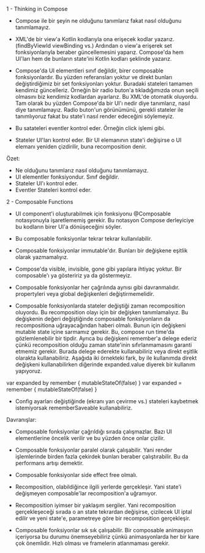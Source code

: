 1 - Thinking in Compose

- Compose ile bir şeyin ne olduğunu tanımlarız fakat nasıl olduğunu tanımlamayız.

- XML'de bir view'a Kotlin kodlarıyla ona erişecek kodlar yazarız. (findByViewId viewBinding vs.) Ardından o view'a erişerek set fonksiyonlarıyla beraber güncellemesini yaparız. Compose'da hem UI'ları hem de bunların state'ini Kotlin kodları şeklinde yazarız.

- Compose'da UI elementleri sınıf değildir, birer composable fonksiyonlardır. Bu yüzden referansları yoktur ve direkt bunları değiştirdiğimiz bir set fonksiyonları yoktur. Buradaki stateleri tamamen kendimiz güncelleriz. Örneğin bir radio buton'a tıkladığımızda onun seçili olmasını biz kendimiz kodlardan ayarlarız. Bu XML'de otomatik oluyordu. Tam olarak bu yüzden Compose'da bir UI'ı nedir diye tanımlarız, nasıl diye tanımlamayız. Radio buton'un görünümünü, gerekli stateler ile tanımlıyoruz fakat bu state'i nasıl render edeceğini söylemeyiz.

- Bu satateleri eventler kontrol eder. Örneğin click işlemi gibi.

- Stateler UI'ları kontrol eder. Bir UI elemanının state'i değişirse o UI elemanı yeniden çizdirilir, buna recomposition denir.

Özet:
- Ne olduğunu tanımlarız nasıl olduğunu tanımlamayız.
- UI elementler fonksiyondur. Sınıf değildir.
- Stateler UI'ı kontrol eder.
- Eventler Stateleri kontrol eder.

2 - Composable Functions

- UI component'i oluşturabilmek için fonksiyonu @Composable notasyonuyla işaretlememiş gerekir. Bu notasyon Compose derleyiciye bu kodların birer UI'a dönüşeceğini söyler.

- Bu composable fonksiyonlar tekrar tekrar kullanılabilir.

- Composable fonksiyonlar immutable'dır. Bunları bir değişkene eşitlik olarak yazmamalıyız.

- Compose'da visible, invisible, gone gibi yapılara ihtiyaç yoktur. Bir composable'ı ya gösteririz ya da göstermeyiz.

- Composable fonksiyonlar her çağrılında aynısı gibi davranmalıdır. propertyleri veya global değişkenleri değiştirmemelidir.

- Composable fonksiyonlarda stateler değiştiği zaman recomposition oluyordu. Bu recomposition olayı için bir değişken tanımlamalıyız. Bu değişkenin değeri değiştiğinde composable fonksiyonların da recompositiona uğrayacağından haberi olmalı. Bunun için değişkeni mutable state içine sarmamız gerekir. Bu, compose run time'da gözlemlenebilir bir tipdir. Ayrıca bu değişkeni remember'a delege ederiz çünkü recomposition olduğu zaman state'inin sıfırlanmamasını garanti etmemiz gerekir. Burada delege ederekte kullanabiliriz veya direkt eşitlik olarakta kullanabiliriz. Aşağıda iki örnekteki fark, by ile kullanımda direkt değişkeni kullanabilirken diğerinde expanded.value diyerek bir kullanım yapıyoruz.

var expanded by remember { mutableStateOf(false) }
var expanded = remember { mutableStateOf(false) }

- Config ayarları değiştiğinde (ekranı yan çevirme vs.) stateleri kaybetmek istemiyorsak rememberSaveable kullanabiliriz.

Davranışlar:

- Composable fonksiyonlar çağrıldığı sırada çalışmazlar. Bazı UI elementlerine öncelik verilir ve bu yüzden önce onlar çizilir.

- Composable fonksiyonlar paralel olarak çalışabilir. Yani render işlemlerinde birden fazla çekirdek bunları beraber çalıştırabilir. Bu da performans artışı demektir.

- Composable fonksiyonlar side effect free olmalı.

- Recomposition, olabildiğince ilgili yerlerde gerçekleşir. Yani state'i değişmeyen composable'lar recomposition'a uğramıyor.

- Recomposition iyimser bir yaklaşım sergiler. Yani recomposition gerçekleşeceği sırada o an state tekrardan değişirse, çizilecek UI iptal edilir ve yeni state'e, parametreye göre bir recomposition gerçekleşir.

- Composable fonksiyonlar sık sık çalışabilir. Bir composable animasyon içeriyorsa bu durumu önemseyebiliriz çünkü animasyonlarda her bir kare çok önemlidir. Hızlı olması ve framelerin atlanmaması gerekir.
